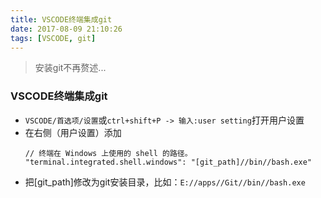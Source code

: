 ```yaml
---
title: VSCODE终端集成git
date: 2017-08-09 21:10:26
tags: [VSCODE, git]
---
```


> 安装git不再赘述...

### VSCODE终端集成git


- `VSCODE/首选项/设置`或`ctrl+shift+P -> 输入:user setting`打开用户设置
- 在右侧（用户设置）添加
    ```
    // 终端在 Windows 上使用的 shell 的路径。
    "terminal.integrated.shell.windows": "[git_path]//bin//bash.exe"
    ```
- 把[git_path]修改为git安装目录，比如：`E://apps//Git//bin//bash.exe`